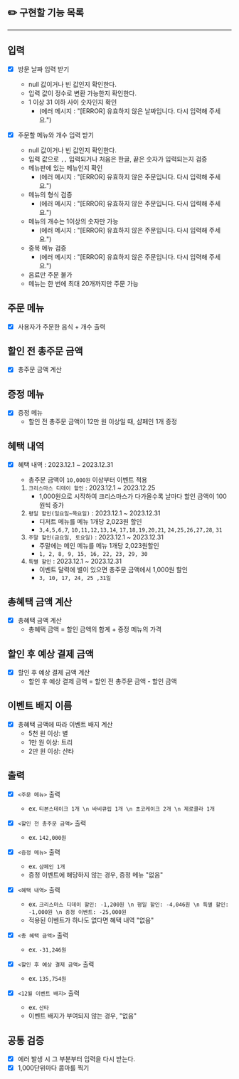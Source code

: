 ## ✏️ 구현할 기능 목록

___  

## 입력

- [X] 방문 날짜 입력 받기
    - null 값이거나 빈 값인지 확인한다.
    - 입력 값이 정수로 변환 가능한지 확인한다.
    - 1 이상 31 이하 사이 숫자인지 확인
        - (에러 메시지 : "[ERROR] 유효하지 않은 날짜입니다. 다시 입력해 주세요.")

- [X] 주문할 메뉴와 개수 입력 받기
    - null 값이거나 빈 값인지 확인한다.
    - 입력 값으로 `,,` 입력되거나 처음은 한글, 끝은 숫자가 입력되는지 검증
    - 메뉴판에 있는 메뉴인지 확인
        - (에러 메시지 : "[ERROR] 유효하지 않은 주문입니다. 다시 입력해 주세요.")
    - 메뉴의 형식 검증
        - (에러 메시지 : "[ERROR] 유효하지 않은 주문입니다. 다시 입력해 주세요.")
    - 메뉴의 개수는 1이상의 숫자만 가능
        - (에러 메시지 :  "[ERROR] 유효하지 않은 주문입니다. 다시 입력해 주세요.")
    - 중복 메뉴 검증
        - (에러 메시지 :  "[ERROR] 유효하지 않은 주문입니다. 다시 입력해 주세요.")
    - 음료만 주문 불가
    - 메뉴는 한 번에 최대 20개까지만 주문 가능

## 주문 메뉴

- [X] 사용자가 주문한 음식 + 개수 출력

## 할인 전 총주문 금액

- [X] 총주문 금액 계산

## 증정 메뉴

- [X] 증정 메뉴
    - 할인 전 총주문 금액이 12만 원 이상일 때, 샴페인 1개 증정

## 혜택 내역

- [X] 혜택 내역 : 2023.12.1 ~ 2023.12.31
    - 총주문 금액이 `10,000원` 이상부터 이벤트 적용

    1. `크리스마스 디데이 할인` : 2023.12.1 ~ 2023.12.25
        - 1,000원으로 시작하여 크리스마스가 다가올수록 날마다 할인 금액이 100원씩 증가
    2. `평일 할인(일요일~목요일)` : 2023.12.1 ~ 2023.12.31
        - 디저트 메뉴를 메뉴 1개당 2,023원 할인
        - `3,4,5,6,7`, `10,11,12,13,14`, `17,18,19,20,21`, `24,25,26,27,28`, `31`
    3. `주말 할인(금요일, 토요일)` : 2023.12.1 ~ 2023.12.31
        - 주말에는 메인 메뉴를 메뉴 1개당 2,023원할인
        - `1, 2, 8, 9, 15, 16, 22, 23, 29, 30`
    4. `특별 할인` : 2023.12.1 ~ 2023.12.31
        - 이벤트 달력에 별이 있으면 총주문 금액에서 1,000원 할인
        - `3, 10, 17, 24, 25 ,31일`

## 총혜택 금액 계산

- [X] 총혜택 금액 계산
    - 총혜택 금액 = 할인 금액의 합계 + 증정 메뉴의 가격

## 할인 후 예상 결제 금액

- [X] 할인 후 예상 결제 금액 계산
    - 할인 후 예상 결제 금액 = 할인 전 총주문 금액 - 할인 금액

## 이벤트 배지 이름

- [X] 총혜택 금액에 따라 이벤트 배지 계산
    - 5천 원 이상: 별
    - 1만 원 이상: 트리
    - 2만 원 이상: 산타

## 출력

- [X] `<주문 메뉴>` 출력
    - ex. `티본스테이크 1개 \n 바비큐립 1개 \n 초코케이크 2개 \n 제로콜라 1개`

- [X] `<할인 전 총주문 금액>` 출력
    - ex. `142,000원`

- [X] `<증정 메뉴>` 출력
    - ex.  `샴페인 1개`
    - 증정 이벤트에 해당하지 않는 경우, 증정 메뉴 "없음"

- [X] `<혜택 내역>` 출력
    - ex. `크리스마스 디데이 할인: -1,200원 \n 평일 할인: -4,046원 \n 특별 할인: -1,000원 \n 증정 이벤트: -25,000원`
    - 적용된 이벤트가 하나도 없다면 혜택 내역 "없음"

- [X] `<총 혜택 금액>` 출력
    - ex. `-31,246원`

- [X] `<할인 후 예상 결제 금액>` 출력
    - ex. `135,754원`

- [X] `<12월 이벤트 배지>` 출력
    - ex. `산타`
    - 이벤트 배지가 부여되지 않는 경우, "없음"

## 공통 검증

- [X] 에러 발생 시 그 부분부터 입력을 다시 받는다.
- [X] 1,000단위마다 콤마를 찍기